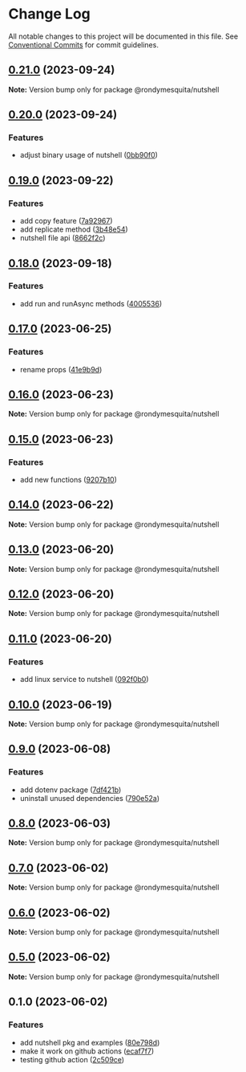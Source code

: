 # Change Log

All notable changes to this project will be documented in this file.
See [Conventional Commits](https://conventionalcommits.org) for commit guidelines.

## [0.21.0](https://github.com/rondymesquita/nutshell/compare/@rondymesquita/nutshell@0.20.0...@rondymesquita/nutshell@0.21.0) (2023-09-24)

**Note:** Version bump only for package @rondymesquita/nutshell





## [0.20.0](https://github.com/rondymesquita/nutshell/compare/@rondymesquita/nutshell@0.19.0...@rondymesquita/nutshell@0.20.0) (2023-09-24)


### Features

* adjust binary usage of nutshell ([0bb90f0](https://github.com/rondymesquita/nutshell/commit/0bb90f0bd31feb6ff940859e7f86e218f77cb971))



## [0.19.0](https://github.com/rondymesquita/nutshell/compare/@rondymesquita/nutshell@0.18.0...@rondymesquita/nutshell@0.19.0) (2023-09-22)


### Features

* add copy feature ([7a92967](https://github.com/rondymesquita/nutshell/commit/7a929675760cd669be371a2df45d5d9fd93e9d25))
* add replicate method ([3b48e54](https://github.com/rondymesquita/nutshell/commit/3b48e545cdcb0a8819bc05fb5318213e666d2190))
* nutshell file api ([8662f2c](https://github.com/rondymesquita/nutshell/commit/8662f2c946e444d83b254aabbd7651ec88e65fff))



## [0.18.0](https://github.com/rondymesquita/nutshell/compare/@rondymesquita/nutshell@0.17.0...@rondymesquita/nutshell@0.18.0) (2023-09-18)


### Features

* add run and runAsync methods ([4005536](https://github.com/rondymesquita/nutshell/commit/4005536ad43dd351fda46c6faaa9911ceb1aa88c))



## [0.17.0](https://github.com/rondymesquita/nutshell/compare/@rondymesquita/nutshell@0.16.0...@rondymesquita/nutshell@0.17.0) (2023-06-25)

### Features

- rename props ([41e9b9d](https://github.com/rondymesquita/nutshell/commit/41e9b9d604aef4b1e292a213b7e2868da8c03b96))

## [0.16.0](https://github.com/rondymesquita/nutshell/compare/@rondymesquita/nutshell@0.15.0...@rondymesquita/nutshell@0.16.0) (2023-06-23)

**Note:** Version bump only for package @rondymesquita/nutshell

## [0.15.0](https://github.com/rondymesquita/nutshell/compare/@rondymesquita/nutshell@0.14.0...@rondymesquita/nutshell@0.15.0) (2023-06-23)

### Features

- add new functions ([9207b10](https://github.com/rondymesquita/nutshell/commit/9207b1098973e2eb28b4130a80db3f3c4e61afc8))

## [0.14.0](https://github.com/rondymesquita/nutshell/compare/@rondymesquita/nutshell@0.13.0...@rondymesquita/nutshell@0.14.0) (2023-06-22)

**Note:** Version bump only for package @rondymesquita/nutshell

## [0.13.0](https://github.com/rondymesquita/nutshell/compare/@rondymesquita/nutshell@0.12.0...@rondymesquita/nutshell@0.13.0) (2023-06-20)

**Note:** Version bump only for package @rondymesquita/nutshell

## [0.12.0](https://github.com/rondymesquita/nutshell/compare/@rondymesquita/nutshell@0.11.0...@rondymesquita/nutshell@0.12.0) (2023-06-20)

**Note:** Version bump only for package @rondymesquita/nutshell

## [0.11.0](https://github.com/rondymesquita/nutshell/compare/@rondymesquita/nutshell@0.10.0...@rondymesquita/nutshell@0.11.0) (2023-06-20)

### Features

- add linux service to nutshell ([092f0b0](https://github.com/rondymesquita/nutshell/commit/092f0b051ff4ec5722c0254503ff8c246a2172db))

## [0.10.0](https://github.com/rondymesquita/nutshell/compare/@rondymesquita/nutshell@0.9.0...@rondymesquita/nutshell@0.10.0) (2023-06-19)

**Note:** Version bump only for package @rondymesquita/nutshell

## [0.9.0](https://github.com/rondymesquita/nutshell/compare/@rondymesquita/nutshell@0.8.0...@rondymesquita/nutshell@0.9.0) (2023-06-08)

### Features

- add dotenv package ([7df421b](https://github.com/rondymesquita/nutshell/commit/7df421b0e38392aa586330b572663dabbc96f43a))
- uninstall unused dependencies ([790e52a](https://github.com/rondymesquita/nutshell/commit/790e52a4db9d4b0603378d709ca3e18bc820e27e))

## [0.8.0](https://github.com/rondymesquita/nutshell/compare/@rondymesquita/nutshell@0.7.0...@rondymesquita/nutshell@0.8.0) (2023-06-03)

**Note:** Version bump only for package @rondymesquita/nutshell

## [0.7.0](https://github.com/rondymesquita/nutshell/compare/@rondymesquita/nutshell@0.6.0...@rondymesquita/nutshell@0.7.0) (2023-06-02)

**Note:** Version bump only for package @rondymesquita/nutshell

## [0.6.0](https://github.com/rondymesquita/nutshell/compare/@rondymesquita/nutshell@0.5.0...@rondymesquita/nutshell@0.6.0) (2023-06-02)

**Note:** Version bump only for package @rondymesquita/nutshell

## [0.5.0](https://github.com/rondymesquita/nutshell/compare/@rondymesquita/nutshell@0.1.0...@rondymesquita/nutshell@0.5.0) (2023-06-02)

**Note:** Version bump only for package @rondymesquita/nutshell

## 0.1.0 (2023-06-02)

### Features

- add nutshell pkg and examples ([80e798d](https://github.com/rondymesquita/nutshell/commit/80e798d061c2f9ea53651deb6d073a20d804ad97))
- make it work on github actions ([ecaf7f7](https://github.com/rondymesquita/nutshell/commit/ecaf7f7e709f3a41b6a906c047bc8d4d9275be5f))
- testing github action ([2c509ce](https://github.com/rondymesquita/nutshell/commit/2c509ce971fc831f198f99b2850d7c1b70def335))
